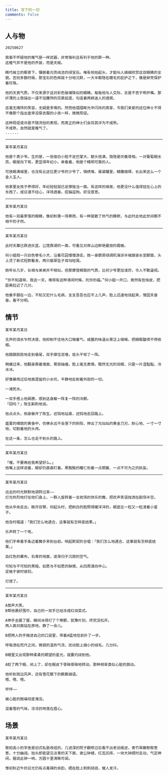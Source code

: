 ```yaml
---
title: 写下的一切
comments: False
---
```


## 人与物

    20250627

    我毫不怀疑他的稚气是一样武器，非常锋利且有利于他的那一种。
    这稚气并不是他的乔装，而是天赋。  

    精巧耸立的眶骨下，镶嵌着光亮纯洁的绿宝石。唯有他抬起头，才能叫人细细欣赏这双眼睛的全貌。否则多数时候，那宝石的色辉就十分地沉默，一大半都隐在睫毛的庇护之下，像是蚌壳保护着珍珠。  

    他的天真气质，不仅来源于这对彩色玻璃珠似的眼睛。每每他与人交际，总是不吝于咧开嘴。那纤薄的上唇描出一道不加雕饰的完美弧度，勾连着两颊迷人的酒窝。  

    这毫无掩饰的笑容，无疑是多情的。然而他熠熠眸光中闪烁的真挚，令我们亲爱的这位绅士不得不像那个指出皇帝没穿衣服的小孩一样，微微局促。

    这种局促或许是不随流俗的表现。而真正的绅士们会将其评为不成熟。  
    不成熟，自然就是稚气了。  
    ......
---
    某年某月某日  

    他是个真少爷。生的是，一张俊白小脸不足巴掌大，额头饱满，隐隐是伏羲骨相。一对葡萄眼水亮，眼尾向下弯，更显得年纪小。单看着，倒是个精明可靠的人。    
    
    可放眼满城里，也没有比这位更少爷的少爷了，锦绣堆、膏粱罐里，精雕细琢，长出来这么一个金人玉人。    

    他家里女孩子养得好，年纪轻轻就已足够独当一面。有这样的缘故，他更没什么值得挂在心上的东西了。成日漫不经心，洋场酒巷，招猫逗狗。好没意思。    
---

    某年某月某日    

    他有一双最寥落的眼睛，像初秋第一场寒雨，有一种驱散了热气的静默，与此时此地此世间都不相干的孑然。     

----
    某年某月某日  

    此时天幕已跌进灰蓝，公馆靠湖的一面，可看见对岸山边鲜艳曼丽的霞帔。  

    何小姐抱一只白色卷毛小犬，沿着花园慢慢游走。她一身鹦哥绿绸机海派半袖旗装长至脚面，头上烫了新式短款鬈发，两只翡翠坠子耳珰轻晃。  

    她年长几岁，长相与弟弟并不相似，但那摩登精致的气质，比何少爷更加凌厉，令人不敢逼视。  

    “你不知道呀，我这一天，难得有这种清闲时候。托你的福。”何小姐一开口，竟然有些俏皮，把距离拉近了几分。  

    他垂手跟在一边，不知又犯什么毛病，支支吾吾也应不上几声，脸上迅速地烧起来，惟因天昏昏，看不分明。  


## 情节

    某年某月某日  

    无声的泪水乍然决堤，他抑制不住地大口喘着气。咸腥的味道从胃泛上咽喉，把眼眶酸得不停收缩。  
	
    他踉踉跄跄地走到巷尾，双手撑住泥墙，低头干呕了一阵。  
        
    稍缓过来，他翻身靠着墙面，胃部抽搐，脸上毫无表情。黯然无光的双眼，只是一片湿黏黏、冷冰冰。  
        
    好像暴雨过后地面遗留的小水坑，平静地反射着外部的一切。  
        
    一滩死水。  
        
    一双手搭上他肩膀，感到这身躯一阵复一阵的冷颤。  
    「回吗？」陈生斟酌地说。  
        
    他点点头，侧身躲开了陈生。迟钝地站直，迟钝地走回路上。  
        
    盛夏的晴朗的黄昏中，仿佛永远不会落下的斜阳，伸出了光灿灿的黄金刀刃，耐心地、一寸一寸地，切割着他的头颅。  
        
    在这一条，怎么也走不到头的路上。  

--- 

    某年某月某日  
    
    「嗳。不要再给我希望好么。」  
    他嘴上这样说着，眼却仍直直盯着。黑黢黢的瞳仁衔着一点期冀、一点不可为之的执妄。 

---

    某年某月某日    

    远去的时光默默地调转过来——  
    灯光热烈地打在他们身上，一群人旋转着一支收场的快乐的舞，把欢声笑语抛洒在剧场半空。  

    他从中央走出，敞开双臂，仰起头时，把刷白的脸照得暖洋洋的，眼底左一粒又一粒漾着小星子。  

    他及时唱道：「我们怎么地遇合，这事就有怎样底结果。」  

    乐声转了一个弯。  

    他们手牵着手条迈着舞步来到台前。响起默契的合唱：「我们怎么地遇合，这事就有怎样底结果。」  

    血红色的幕布，石青的地面，逐渐归于沉寂的空气。  

    可知与不可知的黑暗，如愿与不如愿的缺憾，从四周涌向中心。  
    定格于彼时彼刻。  

    灯熄了。  

---
    某年某月某日  

    A放声大笑。  
    B帮他裹好围巾，自己的一双手已经冻成红烧菜式。  

    A伸手去握了握，瞬间冰得打了个寒颤，犹豫片刻，终究没松开。  
    两人面对面站在原地，静了一会儿。  

    B把两人的手揣进自己的口袋里，带着A猛地往前扑了一步。  

    呼吸洒在咫尺之间，微弱的温热气流，扰动脸上细小的绒毛。几分抖。  

    B眼里又出现那种柔柔的期望的星光，就要灼烧到他。  

    A眨了两下眼，闭上了，却在眼皮下骨碌骨碌地转动。那种频率类似心脏的跳动。  

    他听到耳边风声，还有雪花飘下的簌簌细语。  
    嗒、嗒、嗒。  

    怦怦——  

    被心脏的鼓噪彻底淹没。  

    混着雪的气味，凉凉的吻落在眉心。  


## 场景

    某年某月某日  
    
    致知高小的学舍是旧式私塾改组的，几进深的院子翻修过后看不出老旧痕迹，青竹翠藤郁郁葱葱，十分幽阔。抬头即能望见淡青的天下面，谢公钟楼，红瓦灰砖，一块大钟顺时走动，气定神闲，据说此钟一响，方圆十里清晰可闻。  

    惟初秋近午的日光仍有点毒辣的余韵，晒在脸上刺刺挠挠，催人发汗。  
